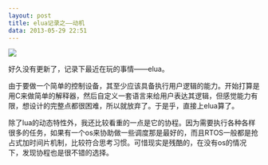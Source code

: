 ```yaml
--- 
layout: post
title: elua记录之——动机
data: 2013-05-29 22:51
--- 
```


![](http://www.eluaproject.net/doc/master/images/logo_elua_menor.png) 

好久没有更新了，记录下最近在玩的事情——elua。

由于要做一个简单的控制设备，其至少应该具备执行用户逻辑的能力。开始打算是用C来做简单的解释器，然后自定义一套语言来给用户表达其逻辑，但感觉能力有限，想设计的完整点都很困难，所以就放弃了。于是乎，直接上elua算了。

除了lua的动态特性外，我还比较看重的一点是它的协程。因为需要执行各种各样很多的任务，如果有一个os来协助做一些调度那是最好的，而且RTOS一般都是抢占式加时间片机制，比较符合思考习惯。可惜现实是残酷的，在没有os的情况下，发现协程也是很不错的选择。


 



